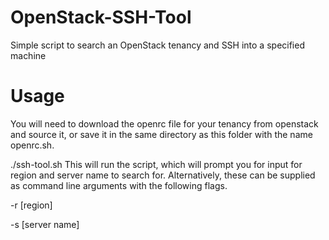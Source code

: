 # OpenStack-SSH-Tool
Simple script to search an OpenStack tenancy and SSH into a specified machine 

# Usage

You will need to download the openrc file for your tenancy from openstack and source it, or save it in the same directory as this folder with the name openrc.sh.

./ssh-tool.sh
This will run the script, which will prompt you for input for region and server name to search for. Alternatively, these can be supplied as command line arguments with the following flags.

-r [region]

-s [server name]
